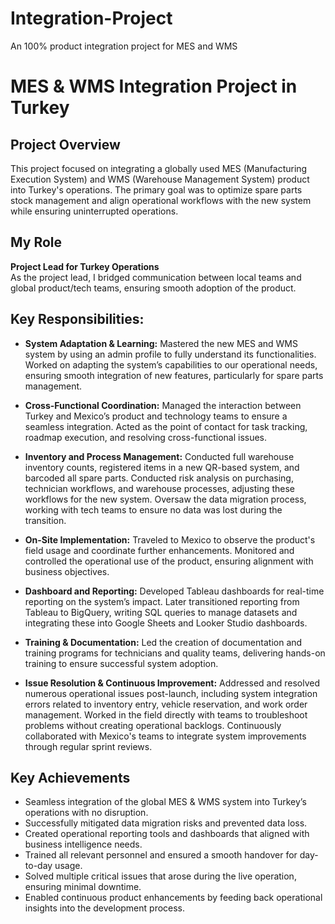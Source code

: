 # Integration-Project
An 100% product integration project for MES and WMS
# MES & WMS Integration Project in Turkey

## Project Overview
This project focused on integrating a globally used MES (Manufacturing Execution System) and WMS (Warehouse Management System) product into Turkey's operations. The primary goal was to optimize spare parts stock management and align operational workflows with the new system while ensuring uninterrupted operations.

## My Role
**Project Lead for Turkey Operations**  
As the project lead, I bridged communication between local teams and global product/tech teams, ensuring smooth adoption of the product.

## Key Responsibilities:
- **System Adaptation & Learning:** Mastered the new MES and WMS system by using an admin profile to fully understand its functionalities. Worked on adapting the system’s capabilities to our operational needs, ensuring smooth integration of new features, particularly for spare parts management.
  
- **Cross-Functional Coordination:** Managed the interaction between Turkey and Mexico’s product and technology teams to ensure a seamless integration. Acted as the point of contact for task tracking, roadmap execution, and resolving cross-functional issues.
  
- **Inventory and Process Management:** Conducted full warehouse inventory counts, registered items in a new QR-based system, and barcoded all spare parts. Conducted risk analysis on purchasing, technician workflows, and warehouse processes, adjusting these workflows for the new system. Oversaw the data migration process, working with tech teams to ensure no data was lost during the transition.
  
- **On-Site Implementation:** Traveled to Mexico to observe the product's field usage and coordinate further enhancements. Monitored and controlled the operational use of the product, ensuring alignment with business objectives.
  
- **Dashboard and Reporting:** Developed Tableau dashboards for real-time reporting on the system’s impact. Later transitioned reporting from Tableau to BigQuery, writing SQL queries to manage datasets and integrating these into Google Sheets and Looker Studio dashboards.
  
- **Training & Documentation:** Led the creation of documentation and training programs for technicians and quality teams, delivering hands-on training to ensure successful system adoption.
  
- **Issue Resolution & Continuous Improvement:** Addressed and resolved numerous operational issues post-launch, including system integration errors related to inventory entry, vehicle reservation, and work order management. Worked in the field directly with teams to troubleshoot problems without creating operational backlogs. Continuously collaborated with Mexico's teams to integrate system improvements through regular sprint reviews.

## Key Achievements
- Seamless integration of the global MES & WMS system into Turkey’s operations with no disruption.
- Successfully mitigated data migration risks and prevented data loss.
- Created operational reporting tools and dashboards that aligned with business intelligence needs.
- Trained all relevant personnel and ensured a smooth handover for day-to-day usage.
- Solved multiple critical issues that arose during the live operation, ensuring minimal downtime.
- Enabled continuous product enhancements by feeding back operational insights into the development process.
